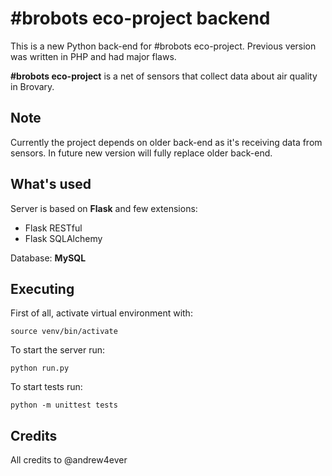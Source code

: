 # #brobots eco-project backend

This is a new Python back-end for #brobots eco-project. Previous version was written in PHP and had major flaws.

**#brobots eco-project** is a net of sensors that collect data about air quality in Brovary.

## Note

Currently the project depends on older back-end as it's receiving data from sensors. In future new version will fully replace older back-end.

## What's used

Server is based on **Flask** and few extensions:

- Flask RESTful
- Flask SQLAlchemy

Database: **MySQL**

## Executing

First of all, activate virtual environment with:

`source venv/bin/activate`

To start the server run:

`python run.py`

To start tests run:

`python -m unittest tests`

## Credits

All credits to @andrew4ever
